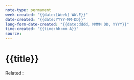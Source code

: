```yaml
---
note-type: permanent
week-created: "{{date:[Week] WW.E}}"
date-created: "{{date:YYYY-MM-DD}}"
long-form-date-created: "{{date:dddd, MMMM DD, YYYY}}"
time-created: "{{time:hh:mm A}}"
source:
---
```

# {{title}}

Related :

